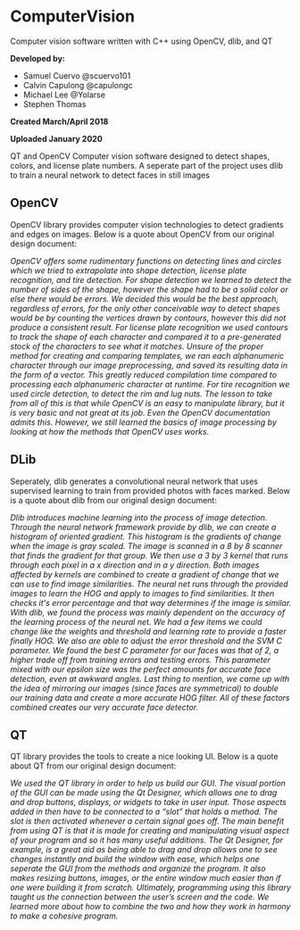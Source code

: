 # ComputerVision
Computer vision software written with C++ using OpenCV, dlib, and QT

**Developed by:**
* Samuel Cuervo @scuervo101
* Calvin Capulong @capulongc
* Michael Lee @Yolarse
* Stephen Thomas

**Created March/April 2018**

**Uploaded January 2020**

QT and OpenCV Computer vision software designed to detect shapes, colors, and license plate numbers.
A seperate part of the project uses dlib to train a neural network to detect faces in still images

## OpenCV
OpenCV library provides computer vision technologies to detect gradients and edges on images. Below is a quote about OpenCV from our original design document:

*OpenCV offers some rudimentary functions on detecting lines and circles which we tried to extrapolate into shape detection, license plate recognition, and tire detection. For shape detection we learned to detect the number of sides of the shape, however the shape had to be a solid color or else there would be errors. We decided this would be the best approach, regardless of errors, for the only other conceivable way to detect shapes would be by counting the vertices drawn by contours, however this did not produce a consistent result. For license plate recognition we used contours to track the shape of each character and compared it to a pre-generated stock of the characters to see what it matches. Unsure of the proper method for creating and comparing templates, we ran each alphanumeric character through our image preprocessing, and saved its resulting data in the form of a vector. This greatly reduced compilation time compared to processing each alphanumeric character at runtime. For tire recognition we used circle detection, to detect the rim and lug nuts. The lesson to take from all of this is that while OpenCV is an easy to manipulate library, but it is very basic and not great at its job. Even the OpenCV documentation admits this. However, we still learned the basics of image processing by looking at how the methods that OpenCV uses works.*

## DLib
Seperately, dlib generates a convolutional neural network that uses supervised learning to train from provided photos with faces marked. Below is a quote about dlib from our original design document:

*Dlib introduces machine learning into the process of image detection. Through the neural network framework provide by dlib, we can create a histogram of oriented gradient. This histogram is the gradients of change when the image is gray scaled. The image is scanned in a 8 by 8 scanner that finds the gradient for that group. We then use a 3 by 3 kernel that runs through each pixel in a x direction and in a y direction. Both images affected by kernels are combined to create a gradient of change that we can use to find image similarities. The neural net runs through the provided images to learn the HOG and apply to images to find similarities. It then checks it's error percentage and that way determines if the image is similar. With dlib, we found the process was mainly dependent on the accuracy of the learning process of the neural net. We had a few items we could change like the weights and threshold and learning rate to provide a faster finally HOG. We also are able to adjust the error threshold and the SVM C parameter. We found the best C parameter for our faces was that of 2, a higher trade off from training errors and testing errors. This parameter mixed with our epsilon size was the perfect amounts for accurate face detection, even at awkward angles. Last thing to mention, we came up with the idea of mirroring our images (since faces are symmetrical) to double our training data and create a more accurate HOG filter. All of these factors combined creates our very accurate face detector.*

## QT
QT library provides the tools to create a nice looking UI. Below is a quote about QT from our original design document:

*We used the QT library in order to help us build our GUI. The visual portion of the GUI can be made using the Qt Designer, which allows one to drag and drop buttons, displays, or widgets to take in user input. Those aspects added in then have to be connected to a “slot” that holds a method. The slot is then activated whenever a certain signal goes off. The main benefit from using QT is that it is made for creating and manipulating visual aspect of your program and so it has many useful additions. The Qt Designer, for example, is a great aid as being able to drag and drop allows one to see changes instantly and build the window with ease, which helps one seperate the GUI from the methods and organize the program. It also makes resizing buttons, images, or the entire window much easier than if one were building it from scratch. Ultimately, programming using this library taught us the connection between the user’s screen and the code. We learned more about how to combine the two and how they work in harmony to make a cohesive program.*
